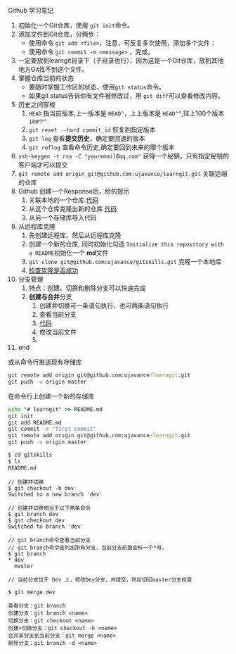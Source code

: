 Github 学习笔记

1. 初始化一个Git仓库，使用 `git init`命令。
2. 添加文件到Git仓库，分两步：
    - 使用命令 `git add <file>`，注意，可反复多次使用，添加多个文件；
    - 使用命令 `git commit -m <message>` ，完成。
3. 一定要放到learngit目录下（子目录也行），因为这是一个Git仓库，放到其他地方Git找不到这个文件。
4. 掌握仓库当前的状态
    - 要随时掌握工作区的状态，使用`git status`命令。
    - 如果git status告诉你有文件被修改过，用 `git diff`可以查看修改内容。
5. 历史之间穿梭
    1. `HEAD` 指当前版本,上一版本是 `HEAD^`，上上版本是 `HEAD^^`,往上100个版本 `100个^`
    2. `git reset --hard commit_id` 恢复到指定版本
    3. `git log` 查看**提交历史**，确定要回退的版本
    4. `git reflog` 查看命令历史,确定要回到未来的哪个版本
6. `ssh-keygen -t rsa -C "youremail@qq.com"` 获得一个秘钥，只有指定秘钥的客户端才可以提交
7. `git remote add origin git@github.com:ujavance/learngit.git` 关联远端的仓库
8. Github 创建一个Response后，给的提示
    1. 关联本地的一个仓库.[代码](#relativelocalcode)
    2. 从这个仓库克隆出新的仓库 [代码](#createnewcode)
    3. 从另一个存储库导入代码
9.  从远程库克隆
    1.  先创建远程库，然后从远程库克隆
    2.  创建一个新的仓库, 同时初始化勾选 `Initialize this repository with a README`初始化一个 **md**文件
    3.  `git clone git@github.com:ujavance/gitskills.git` 克隆一个本地库
    4.  [检查克隆是否成功](#checkcloneok)
10. 分支管理
    1.  特点：创建、切换和删除分支可以快速完成
    2.  **创建与合并**分支
        1.  创建并切换可一条语句执行，也可两条语句执行
        2.  查看当前分支
        3.  [代码](#createbranchandcheckoutbrand)
        4.  修改当前文件
        5.  
11. end


<a id="relativelocalcode"></a>
或从命令行推送现有存储库
```cmd
git remote add origin git@github.com:ujavance/learngit.git
git push -u origin master
```

<a id="createnewcode"></a>
在命令行上创建一个新的存储库
```cmd
echo "# learngit" >> README.md
git init
git add README.md
git commit -m "first commit"
git remote add origin git@github.com:ujavance/learngit.git
git push -u origin master
```

<a id="checkcloneok"></a>
```cmd
$ cd gitskills
$ ls
README.md
```
<a id="createbranchandcheckoutbrand"></a>
```
// 创建并切换
$ git checkout -b dev
Switched to a new branch 'dev'

// 创建并切换相当于以下两条命令
$ git branch dev
$ git checkout dev
Switched to branch 'dev'

// git branch命令查看当前分支
// git branch命令会列出所有分支，当前分支前面会标一个*号。
$ git branch
* dev
  master

// 当前分支位于 Dev 上，修改Dev分支，并提交，然后切回master分支检查

$ git merge dev

查看分支：git branch
创建分支：git branch <name>
切换分支：git checkout <name>
创建+切换分支：git checkout -b <name>
合并某分支到当前分支：git merge <name>
删除分支：git branch -d <name>
```


